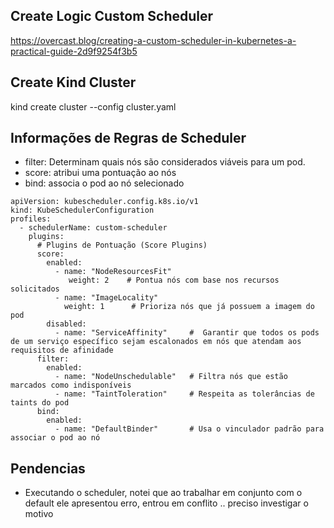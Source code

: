 ## Create Logic Custom Scheduler
https://overcast.blog/creating-a-custom-scheduler-in-kubernetes-a-practical-guide-2d9f9254f3b5


## Create Kind Cluster
kind create cluster --config cluster.yaml


## Informações de Regras de Scheduler

- filter: Determinam quais nós são considerados viáveis para um pod.
- score: atribui uma pontuação ao nós 
- bind: associa o pod ao nó selecionado


```
apiVersion: kubescheduler.config.k8s.io/v1
kind: KubeSchedulerConfiguration
profiles:
  - schedulerName: custom-scheduler
    plugins:
      # Plugins de Pontuação (Score Plugins)
      score:
        enabled:
          - name: "NodeResourcesFit" 
             weight: 2    # Pontua nós com base nos recursos solicitados
          - name: "ImageLocality" 
            weight: 1      # Prioriza nós que já possuem a imagem do pod
        disabled:
          - name: "ServiceAffinity"     #  Garantir que todos os pods de um serviço específico sejam escalonados em nós que atendam aos requisitos de afinidade
      filter:
        enabled:
          - name: "NodeUnschedulable"   # Filtra nós que estão marcados como indisponíveis
          - name: "TaintToleration"     # Respeita as tolerâncias de taints do pod
      bind:
        enabled:
          - name: "DefaultBinder"       # Usa o vinculador padrão para associar o pod ao nó
```

## Pendencias

- Executando o scheduler, notei que ao trabalhar em conjunto com o default ele apresentou erro, entrou em conflito .. preciso investigar o motivo